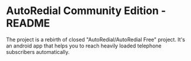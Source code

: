 # AutoRedial Community Edition - README

The project is a rebirth of closed "AutoRedial/AutoRedial Free" project.
It's an android app that helps you to reach heavily loaded telephone
subscribers automatically.
